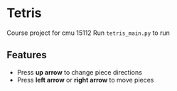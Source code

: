 # Tetris
 Course project for cmu 15112
 Run `tetris_main.py` to run

## Features
 - Press **up arrow** to change piece directions
 - Press **left arrow** or **right arrow** to move pieces
